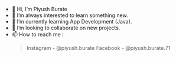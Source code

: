 - 👋 Hi, I’m Piyush Burate
- 👀 I’m always interested to learn something new.
- 🌱 I’m currently learning App Development (Java).
- 💞️ I’m looking to collaborate on new projects.
- 📫 How to reach me :
     > Instagram - @piyush.burate
     > Facebook - @piyush.burate.71
